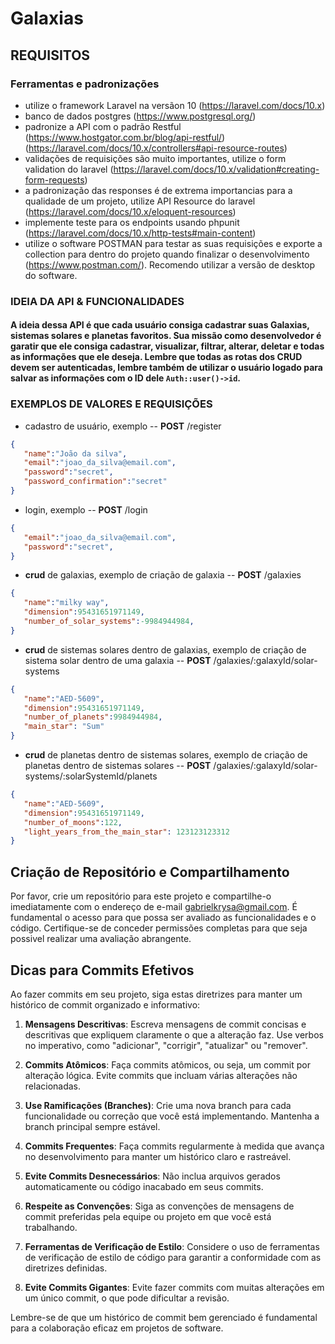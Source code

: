 # Galaxias


## REQUISITOS 
### Ferramentas e padronizações

- utilize o framework Laravel na versãon 10 (https://laravel.com/docs/10.x)
- banco de dados postgres (https://www.postgresql.org/)
- padronize a API com o padrão Restful (https://www.hostgator.com.br/blog/api-restful/) (https://laravel.com/docs/10.x/controllers#api-resource-routes)
- validações de requisições são muito importantes, utilize o form validation do laravel (https://laravel.com/docs/10.x/validation#creating-form-requests)
- a padronização das responses é de extrema importancias para a qualidade de um projeto, utilize API Resource do laravel (https://laravel.com/docs/10.x/eloquent-resources)
- implemente teste para os endpoints usando phpunit (https://laravel.com/docs/10.x/http-tests#main-content)
- utilize o software POSTMAN para testar as suas requisições e exporte a collection para dentro do projeto quando finalizar o desenvolvimento (https://www.postman.com/). Recomendo utilizar a versão de desktop do software.

### IDEIA DA API & FUNCIONALIDADES
#### A ideia dessa API é que cada usuário consiga cadastrar suas Galaxias, sistemas solares e planetas favoritos. Sua missão como desenvolvedor é garatir que ele consiga cadastrar, visualizar, filtrar, alterar, deletar e todas as informações que ele deseja. Lembre que todas as rotas dos CRUD devem ser autenticadas, lembre também de utilizar o usuário logado para salvar as informações com o ID dele ``Auth::user()->id``.

### EXEMPLOS DE VALORES E REQUISIÇÕES
- cadastro de usuário, exemplo -- **POST** /register
```json
{
   "name":"João da silva",
   "email":"joao_da_silva@email.com",
   "password":"secret",
   "password_confirmation":"secret"
}
 ```
- login, exemplo -- **POST** /login
```json
{
   "email":"joao_da_silva@email.com",
   "password":"secret",
}
 ```
- **crud** de galaxias, exemplo de criação de galaxia -- **POST** /galaxies
```json
{
   "name":"milky way",
   "dimension":95431651971149,
   "number_of_solar_systems":-9984944984,
}
 ```
- **crud** de sistemas solares dentro de galaxias, exemplo de criação de sistema solar dentro de uma galaxia -- **POST** /galaxies/:galaxyId/solar-systems
```json
{
   "name":"AED-5609",
   "dimension":95431651971149,
   "number_of_planets":9984944984,
   "main_star": "Sum"
}
 ```
- **crud** de planetas dentro de sistemas solares, exemplo de criação de planetas dentro de sistemas solares -- **POST** /galaxies/:galaxyId/solar-systems/:solarSystemId/planets
```json
{
   "name":"AED-5609",
   "dimension":95431651971149,
   "number_of_moons":122,
   "light_years_from_the_main_star": 123123123312
}
 ```

## Criação de Repositório e Compartilhamento

Por favor, crie um repositório para este projeto e compartilhe-o imediatamente com o endereço de e-mail gabrielkrysa@gmail.com. É fundamental o acesso para que possa ser avaliado as funcionalidades e o código. Certifique-se de conceder permissões completas para que seja possivel realizar uma avaliação abrangente.

## Dicas para Commits Efetivos

Ao fazer commits em seu projeto, siga estas diretrizes para manter um histórico de commit organizado e informativo:

1. **Mensagens Descritivas**: Escreva mensagens de commit concisas e descritivas que expliquem claramente o que a alteração faz. Use verbos no imperativo, como "adicionar", "corrigir", "atualizar" ou "remover".

2. **Commits Atômicos**: Faça commits atômicos, ou seja, um commit por alteração lógica. Evite commits que incluam várias alterações não relacionadas.

3. **Use Ramificações (Branches)**: Crie uma nova branch para cada funcionalidade ou correção que você está implementando. Mantenha a branch principal sempre estável.

4. **Commits Frequentes**: Faça commits regularmente à medida que avança no desenvolvimento para manter um histórico claro e rastreável.

5. **Evite Commits Desnecessários**: Não inclua arquivos gerados automaticamente ou código inacabado em seus commits.

6. **Respeite as Convenções**: Siga as convenções de mensagens de commit preferidas pela equipe ou projeto em que você está trabalhando.

7. **Ferramentas de Verificação de Estilo**: Considere o uso de ferramentas de verificação de estilo de código para garantir a conformidade com as diretrizes definidas.

8. **Evite Commits Gigantes**: Evite fazer commits com muitas alterações em um único commit, o que pode dificultar a revisão.

Lembre-se de que um histórico de commit bem gerenciado é fundamental para a colaboração eficaz em projetos de software.

